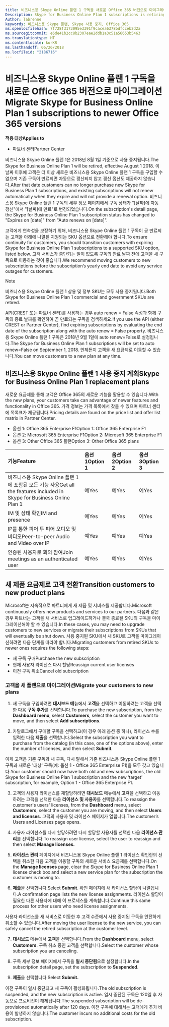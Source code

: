 ```yaml
---
title: 비즈니스용 Skype Online 플랜 1 구독을 새로운 Office 365 버전으로 마이그레이션 | 파트너 센터
Description: Skype for Business Online Plan 1 subscriptions is retiring.
Author: labrenne
keywords: 비즈니스용 Skype 플랜, Skype 사용 중지, Office 365
ms.openlocfilehash: 7f728f3173095e3391f9cacea6378bdfcceb2d2a
ms.sourcegitcommit: e6de41b2cc8b2307eae2ddb1a3c51a56653b5463
ms.translationtype: HT
ms.contentlocale: ko-KR
ms.lasthandoff: 06/26/2018
ms.locfileid: "2186716"
---
```

# <a name="migrate-skype-for-business-online-plan-1-subscriptions-to-newer-office-365-versions"></a><span data-ttu-id="0bf0b-103">비즈니스용 Skype Online 플랜 1 구독을 새로운 Office 365 버전으로 마이그레이션</span><span class="sxs-lookup"><span data-stu-id="0bf0b-103">Migrate Skype for Business Online Plan 1 subscriptions to newer Office 365 versions</span></span>

**<span data-ttu-id="0bf0b-104">적용 대상</span><span class="sxs-lookup"><span data-stu-id="0bf0b-104">Applies to</span></span>**

- <span data-ttu-id="0bf0b-105">파트너 센터</span><span class="sxs-lookup"><span data-stu-id="0bf0b-105">Partner Center</span></span>

<span data-ttu-id="0bf0b-106">비즈니스용 Skype Online 플랜 1은 2018년 8월 1일 기준으로 사용 중지됩니다.</span><span class="sxs-lookup"><span data-stu-id="0bf0b-106">The Skype for Business Online Plan 1 will be retired, effective August 1 2018.</span></span> <span data-ttu-id="0bf0b-107">이 날짜 이후에 고객은 더 이상 새로운 비즈니스용 Skype Online 플랜 1 구독을 구입할 수 없으며 기존 구독이 만료되면 자동으로 갱신되지 않고 갱신 옵션도 제공하지 않습니다.</span><span class="sxs-lookup"><span data-stu-id="0bf0b-107">After that date customers can no longer purchase new Skype for Business Plan 1 subscriptions, and existing subscriptions will not renew automatically when they expire and will not provide a renewal option.</span></span> <span data-ttu-id="0bf0b-108">비즈니스용 Skype Online 플랜 1 구독의 세부 정보 페이지에서 구독 상태가 "[날짜]에 자동 갱신"에서 "[날짜]에 만료"로 변경되었습니다.</span><span class="sxs-lookup"><span data-stu-id="0bf0b-108">On the subscription's detail page, the Skype for Business Online Plan 1 subscription status has changed to "Expires on [date]" from "Auto renews on [date]".</span></span>  

<span data-ttu-id="0bf0b-109">고객에게 연속성을 보장하기 위해, 비즈니스용 Skype Online 플랜 1 구독이 곧 만료되는 고객을 아래에 나열된 지원되는 SKU 옵션으로 전환해야 합니다.</span><span class="sxs-lookup"><span data-stu-id="0bf0b-109">To ensure continuity for customers, you should transition customers with expiring Skype for Business Online Plan 1 subscriptions to a supported SKU option, listed below.</span></span> <span data-ttu-id="0bf0b-110">고객 서비스가 중단되는 일이 없도록 구독의 만료 날짜 전에 고객을 새 구독으로 이동하는 것이 좋습니다.</span><span class="sxs-lookup"><span data-stu-id="0bf0b-110">We recommend moving customers to new subscriptions before the subscription’s yearly end date to avoid any service outages for customers.</span></span> 

>[!NOTE]
><span data-ttu-id="0bf0b-111">비즈니스용 Skype Online 플랜 1 상용 및 정부 SKU는 모두 사용 중지됩니다.</span><span class="sxs-lookup"><span data-stu-id="0bf0b-111">Both Skype for Business Online Plan 1 commercial and government SKUs are retired.</span></span>

<span data-ttu-id="0bf0b-112">API(CREST 또는 파트너 센터)를 사용하는 경우 auto renew = False 속성과 함께 구독의 종료 날짜를 확인하여 곧 만료되는 구독을 검색하세요.</span><span class="sxs-lookup"><span data-stu-id="0bf0b-112">If you use the API (either CREST or Partner Center), find expiring subscriptions by evaluating the end date of the subscription along with the auto renew = False property.</span></span> <span data-ttu-id="0bf0b-113">비즈니스용 Skype Online 플랜 1 구독은 2018년 9월 1일에 auto renew=False로 설정됩니다.</span><span class="sxs-lookup"><span data-stu-id="0bf0b-113">The Skype for Business Online Plan 1 subscriptions will be set to auto renew=False on September 1, 2018.</span></span> <span data-ttu-id="0bf0b-114">언제든지 고객을 새 요금제로 이동할 수 있습니다.</span><span class="sxs-lookup"><span data-stu-id="0bf0b-114">You can move customers to a new plan at any time.</span></span> 

## <a name="skype-for-business-online-plan-1-replacement-plans"></a><span data-ttu-id="0bf0b-115">비즈니스용 Skype Online 플랜 1 사용 중지 계획</span><span class="sxs-lookup"><span data-stu-id="0bf0b-115">Skype for Business Online Plan 1 replacement plans</span></span>

<span data-ttu-id="0bf0b-116">새로운 요금제를 통해 고객은 Office 365의 새로운 기능을 활용할 수 있습니다.</span><span class="sxs-lookup"><span data-stu-id="0bf0b-116">With the new plans, your customers take can advantage of newer features and functionality in Office 365.</span></span> <span data-ttu-id="0bf0b-117">가격 정보는 가격 목록에서 찾을 수 있으며 파트너 센터에 목록표가 제공됩니다.</span><span class="sxs-lookup"><span data-stu-id="0bf0b-117">Pricing details are found on the price list and offer list matrix in Partner Center.</span></span> 

- <span data-ttu-id="0bf0b-118">옵션 1: Office 365 Enterprise F1</span><span class="sxs-lookup"><span data-stu-id="0bf0b-118">Option 1: Office 365 Enterprise F1</span></span>
- <span data-ttu-id="0bf0b-119">옵션 2: Microsoft 365 Enterprise F1</span><span class="sxs-lookup"><span data-stu-id="0bf0b-119">Option 2: Microsoft 365 Enterprise F1</span></span>
- <span data-ttu-id="0bf0b-120">옵션 3: Other Office 365 플랜</span><span class="sxs-lookup"><span data-stu-id="0bf0b-120">Option 3: Other Office 365 plans</span></span>

|**<span data-ttu-id="0bf0b-121">기능</span><span class="sxs-lookup"><span data-stu-id="0bf0b-121">Feature</span></span>**    |**<span data-ttu-id="0bf0b-122">옵션 1</span><span class="sxs-lookup"><span data-stu-id="0bf0b-122">Option 1</span></span>**   |**<span data-ttu-id="0bf0b-123">옵션 2</span><span class="sxs-lookup"><span data-stu-id="0bf0b-123">Option 2</span></span>**   |**<span data-ttu-id="0bf0b-124">옵션 3</span><span class="sxs-lookup"><span data-stu-id="0bf0b-124">Option 3</span></span>**   |
|:-----------------|:-----------------|:-------------|:------------|
|<span data-ttu-id="0bf0b-125">비즈니스용 Skype Online 플랜 1에 포함된 모든 기능 사용</span><span class="sxs-lookup"><span data-stu-id="0bf0b-125">Get all the features included in Skype for Business Online Plan 1</span></span>|<span data-ttu-id="0bf0b-126">예</span><span class="sxs-lookup"><span data-stu-id="0bf0b-126">Yes</span></span>   |<span data-ttu-id="0bf0b-127">예</span><span class="sxs-lookup"><span data-stu-id="0bf0b-127">Yes</span></span>   |<span data-ttu-id="0bf0b-128">예</span><span class="sxs-lookup"><span data-stu-id="0bf0b-128">Yes</span></span>   |
|<span data-ttu-id="0bf0b-129">IM 및 상태 확인</span><span class="sxs-lookup"><span data-stu-id="0bf0b-129">IM and presence</span></span> |<span data-ttu-id="0bf0b-130">예</span><span class="sxs-lookup"><span data-stu-id="0bf0b-130">Yes</span></span>   |<span data-ttu-id="0bf0b-131">예</span><span class="sxs-lookup"><span data-stu-id="0bf0b-131">Yes</span></span>   |<span data-ttu-id="0bf0b-132">예</span><span class="sxs-lookup"><span data-stu-id="0bf0b-132">Yes</span></span>   |
|<span data-ttu-id="0bf0b-133">IP를 통한 피어 투 피어 오디오 및 비디오</span><span class="sxs-lookup"><span data-stu-id="0bf0b-133">Peer-to-peer Audio and Video over IP</span></span>|<span data-ttu-id="0bf0b-134">예</span><span class="sxs-lookup"><span data-stu-id="0bf0b-134">Yes</span></span>   |<span data-ttu-id="0bf0b-135">예</span><span class="sxs-lookup"><span data-stu-id="0bf0b-135">Yes</span></span>   |<span data-ttu-id="0bf0b-136">예</span><span class="sxs-lookup"><span data-stu-id="0bf0b-136">Yes</span></span>   
|<span data-ttu-id="0bf0b-137">인증된 사용자로 회의 참여</span><span class="sxs-lookup"><span data-stu-id="0bf0b-137">Join meetings as an authenticated user</span></span>| <span data-ttu-id="0bf0b-138">예</span><span class="sxs-lookup"><span data-stu-id="0bf0b-138">Yes</span></span>   |<span data-ttu-id="0bf0b-139">예</span><span class="sxs-lookup"><span data-stu-id="0bf0b-139">Yes</span></span>   |<span data-ttu-id="0bf0b-140">예</span><span class="sxs-lookup"><span data-stu-id="0bf0b-140">Yes</span></span>   |

## <a name="transition-customers-to-new-product-plans"></a><span data-ttu-id="0bf0b-141">새 제품 요금제로 고객 전환</span><span class="sxs-lookup"><span data-stu-id="0bf0b-141">Transition customers to new product plans</span></span>

<span data-ttu-id="0bf0b-142">Microsoft는 지속적으로 파트너에게 새 제품 및 서비스를 제공합니다.</span><span class="sxs-lookup"><span data-stu-id="0bf0b-142">Microsoft continuously offers new products and services to our partners.</span></span> <span data-ttu-id="0bf0b-143">다음과 같은 경우 파트너는 고객을 새 서비스로 업그레이드하거나 결국 종료될 SKU의 구독을 마이그레이션해야 할 수 있습니다.</span><span class="sxs-lookup"><span data-stu-id="0bf0b-143">In these cases, you may need to upgrade customers to new services or migrate their subscriptions from SKUs that will eventually be shut down.</span></span> <span data-ttu-id="0bf0b-144">사용 중지된 SKU에서 새 SKU로 고객을 마이그레이션하려면 다음 단계를 따라야 합니다.</span><span class="sxs-lookup"><span data-stu-id="0bf0b-144">Migrating customers from retired SKUs to newer ones requires the following steps:</span></span>

- <span data-ttu-id="0bf0b-145">새 구독 구매</span><span class="sxs-lookup"><span data-stu-id="0bf0b-145">Purchase the new subscription</span></span>
- <span data-ttu-id="0bf0b-146">현재 사용자 라이선스 다시 할당</span><span class="sxs-lookup"><span data-stu-id="0bf0b-146">Reassign current user licenses</span></span>
- <span data-ttu-id="0bf0b-147">이전 구독 취소</span><span class="sxs-lookup"><span data-stu-id="0bf0b-147">Cancel old subscription</span></span>

### <a name="migrate-your-customers-to-new-plans"></a><span data-ttu-id="0bf0b-148">고객을 새 플랜으로 마이그레이션</span><span class="sxs-lookup"><span data-stu-id="0bf0b-148">Migrate your customers to new plans</span></span>

1. <span data-ttu-id="0bf0b-149">새 구독을 구입하려면 **대시보드 메뉴**에서 **고객**을 선택하고 이동하려는 고객을 선택한 다음 **구독 추가**를 선택합니다.</span><span class="sxs-lookup"><span data-stu-id="0bf0b-149">To purchase the new subscription, from the **Dashboard menu**, select **Customers**, select the customer you want to move, and then select **Add subscriptions**.</span></span>

2. <span data-ttu-id="0bf0b-150">카탈로그에서 구매할 구독을 선택하고(이 경우 아래 옵션 중 하나), 라이선스 수를 입력한 다음 **제출**을 선택합니다.</span><span class="sxs-lookup"><span data-stu-id="0bf0b-150">Select the subscription you want to purchase from the catalog (in this case, one of the options above), enter the number of licenses, and then select **Submit**.</span></span> 

<span data-ttu-id="0bf0b-151">이제 고객은 기존 구독과 새 구독, 다시 말해서 기존 비즈니스용 Skype Online 플랜 1 구독과 새로운 '대상' 구독(예: 옵션 1 - Office 365 Enterprise F1)을 모두 갖고 있습니다.</span><span class="sxs-lookup"><span data-stu-id="0bf0b-151">Your customer should now have both old and new subscriptions, the old Skype for Business Online Plan 1  subscription and the new ‘target’ subscription, for example, Option 1 - Office 365 Enterprise F1.</span></span>

3. <span data-ttu-id="0bf0b-152">고객의 사용자 라이선스를 재할당하려면 **대시보드** 메뉴에서 **고객**을 선택하고 이동하려는 고객을 선택한 다음 **라이선스 및 사용자**를 선택합니다.</span><span class="sxs-lookup"><span data-stu-id="0bf0b-152">To reassign the customer's users' licenses, from the **Dashboard** menu, select **Customers**, select the customer you are moving, and then select **Users and licenses**.</span></span> <span data-ttu-id="0bf0b-153">고객의 사용자 및 라이선스 페이지가 열립니다.</span><span class="sxs-lookup"><span data-stu-id="0bf0b-153">The customer’s Users and Licenses page opens.</span></span>

4. <span data-ttu-id="0bf0b-154">사용자 라이선스를 다시 할당하려면 다시 할당할 사용자를 선택한 다음 **라이선스 관리**를 선택합니다.</span><span class="sxs-lookup"><span data-stu-id="0bf0b-154">To reassign user license, select the user to reassign and then select **Manage licenses.**</span></span>

5. <span data-ttu-id="0bf0b-155">**라이선스 관리** 페이지에서 비즈니스용 Skype Online 플랜 1 라이선스 확인란의 선택을 취소한 다음 고객을 이동할 구독의 새로운 서비스 요금제를 선택합니다.</span><span class="sxs-lookup"><span data-stu-id="0bf0b-155">On the **Manage licenses** page, clear the Skype for Business Online Plan 1 license check box and select a new service plan for the subscription the customer is moving to.</span></span>

6. <span data-ttu-id="0bf0b-156">**제출**을 선택합니다.</span><span class="sxs-lookup"><span data-stu-id="0bf0b-156">Select **Submit**.</span></span> <span data-ttu-id="0bf0b-157">확인 페이지에 새 라이선스 할당이 나열됩니다.</span><span class="sxs-lookup"><span data-stu-id="0bf0b-157">A confirmation page lists the new license assignments.</span></span> <span data-ttu-id="0bf0b-158">라이센스 할당이 필요한 다른 사용자에 대해 이 프로세스를 계속합니다.</span><span class="sxs-lookup"><span data-stu-id="0bf0b-158">Continue this same process for other users who need license assignments.</span></span>

<span data-ttu-id="0bf0b-159">사용자 라이선스를 새 서비스로 이동한 후 고객 수준에서 사용 중지된 구독을 안전하게 취소할 수 있습니다.</span><span class="sxs-lookup"><span data-stu-id="0bf0b-159">After moving the user license to the new service, you can safely cancel the retired subscription at the customer level.</span></span>

7. <span data-ttu-id="0bf0b-160">**대시보드** 메뉴에서 **고객**을 선택합니다.</span><span class="sxs-lookup"><span data-stu-id="0bf0b-160">From the **Dashboard** menu, select **Customers**.</span></span> <span data-ttu-id="0bf0b-161">구독 취소 중인 고객을 선택합니다.</span><span class="sxs-lookup"><span data-stu-id="0bf0b-161">Select the customer whose subscription you are canceling.</span></span>

8. <span data-ttu-id="0bf0b-162">구독 세부 정보 페이지에서 구독을 **일시 중단됨**으로 설정합니다.</span><span class="sxs-lookup"><span data-stu-id="0bf0b-162">In the subscription detail page, set the subscription to **Suspended**.</span></span>

9. <span data-ttu-id="0bf0b-163">**제출**을 선택합니다.</span><span class="sxs-lookup"><span data-stu-id="0bf0b-163">Select **Submit.**</span></span>

<span data-ttu-id="0bf0b-164">이전 구독이 일시 중단되고 새 구독이 활성화됩니다.</span><span class="sxs-lookup"><span data-stu-id="0bf0b-164">The old subscription is suspended, and the new subscription is active.</span></span> <span data-ttu-id="0bf0b-165">일시 중단된 구독은 120일 후 자동으로 프로비전이 해제됩니다.</span><span class="sxs-lookup"><span data-stu-id="0bf0b-165">The suspended subscription will be de-provisioned automatically after 120 days.</span></span> <span data-ttu-id="0bf0b-166">이전 구독에 대해서는 고객에게 추가 비용이 발생하지 않습니다.</span><span class="sxs-lookup"><span data-stu-id="0bf0b-166">The customer incurs no additional costs for the old subscription.</span></span>

